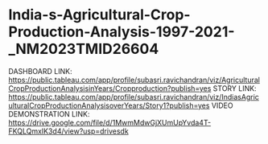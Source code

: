 # India-s-Agricultural-Crop-Production-Analysis-1997-2021-_NM2023TMID26604
DASHBOARD LINK: https://public.tableau.com/app/profile/subasri.ravichandran/viz/AgriculturalCropProductionAnalysisinYears/Cropproduction?publish=yes
STORY LINK: https://public.tableau.com/app/profile/subasri.ravichandran/viz/IndiasAgriculturalCropProductionAnalysisoverYears/Story1?publish=yes
VIDEO DEMONSTRATION LINK: https://drive.google.com/file/d/1MwmMdwGjXUmUpYvda4T-FKQLQmxIK3d4/view?usp=drivesdk
